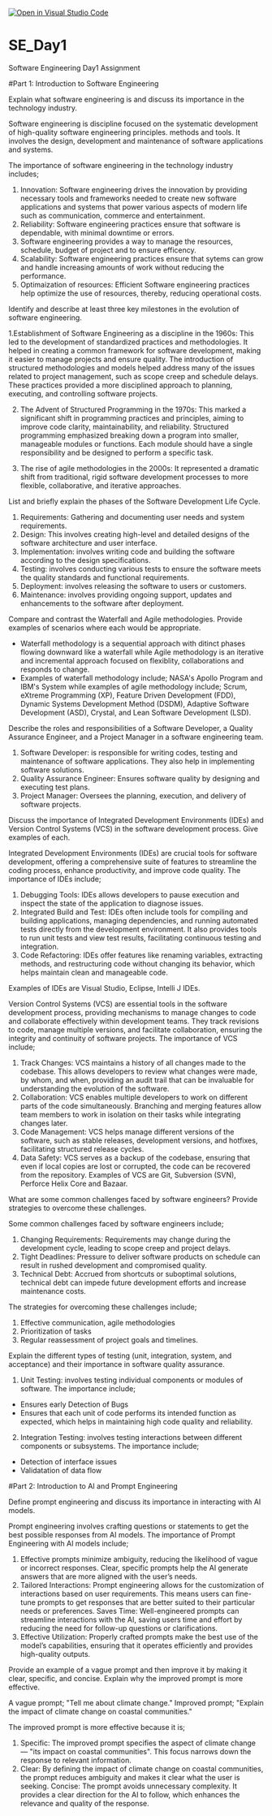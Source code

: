 [![Open in Visual Studio Code](https://classroom.github.com/assets/open-in-vscode-2e0aaae1b6195c2367325f4f02e2d04e9abb55f0b24a779b69b11b9e10269abc.svg)](https://classroom.github.com/online_ide?assignment_repo_id=15568104&assignment_repo_type=AssignmentRepo)
# SE_Day1
Software Engineering Day1 Assignment

#Part 1: Introduction to Software Engineering

Explain what software engineering is and discuss its importance in the technology industry.

Software engineering is  discipline focused on the systematic development of high-quality software engineering principles. methods and tools. It involves the design, development and maintenance of software applications and systems.

The importance of software engineering in the technology industry includes;
1. Innovation: Software engineering drives the innovation by providing necessary tools and frameworks needed to create new software applications and systems that power various aspects of modern life such as communication, commerce and entertainment.
2. Reliability: Software engineering practices ensure that software is dependable, with minimal downtime or errors.
3. Software engineering provides a way to manage the resources, schedule, budget of project and to ensure efficency.
4. Scalability: Software engineering practices ensure that sytems can grow and handle increasing amounts of work without reducing the performance.
5. Optimaization of resources: Efficient Software engineering practices help optimize the use of resources, thereby, reducing operational costs.


Identify and describe at least three key milestones in the evolution of software engineering.

1.Establishment of Software Engineering as a discipline in the 1960s: This led to the development of standardized practices and methodologies. It helped in creating a common framework for software development, making it easier to manage projects and ensure quality.
The introduction of structured methodologies and models helped address many of the issues related to project management, such as scope creep and schedule delays. These practices provided a more disciplined approach to planning, executing, and controlling software projects.

2. The Advent of Structured Programming in the 1970s: This marked a significant shift in programming practices and principles, aiming to improve code clarity, maintainability, and reliability. Structured programming emphasized breaking down a program into smaller, manageable modules or functions. Each module should have a single responsibility and be designed to perform a specific task.

3. The rise of agile methodologies in the 2000s: It represented a dramatic shift from traditional, rigid software development processes to more flexible, collaborative, and iterative approaches.


List and briefly explain the phases of the Software Development Life Cycle.

1. Requirements: Gathering and documenting user needs and system requirements.
2. Design: This involves creating high-level and detailed designs of the software architecture and user interface.
3. Implementation: involves writing code and building the software according to the design specifications.
4. Testing: involves conducting various tests to ensure the software meets the quality standards and functional requirements.
5. Deployment: involves releasing the software to users or customers.
6. Maintenance: involves providing ongoing support, updates and enhancements to the software after deployment.


Compare and contrast the Waterfall and Agile methodologies. Provide examples of scenarios where each would be appropriate.

- Waterfall methodology is a sequential approach with ditinct phases flowing downward like a  waterfall while Agile methodology is an iterative and incremental approach focused on flexiblity, collaborations and responds to change.
- Examples of waterfall methodology include; NASA's Apollo Program and IBM's System while examples of agile methodology include;  Scrum, eXtreme Programming (XP), Feature Driven Development (FDD), Dynamic Systems Development Method (DSDM), Adaptive Software Development (ASD), Crystal, and Lean Software Development (LSD).


Describe the roles and responsibilities of a Software Developer, a Quality Assurance Engineer, and a Project Manager in a software engineering team.

1. Software Developer: is responsible for writing codes, testing and maintenance of software applications. They also help in implementing software solutions.
2. Quality Assurance Engineer: Ensures software quality by designing and executing test plans.
3.  Project Manager: Oversees the planning, execution, and delivery of software projects.


Discuss the importance of Integrated Development Environments (IDEs) and Version Control Systems (VCS) in the software development process. Give examples of each.

Integrated Development Environments (IDEs) are crucial tools for software development, offering a comprehensive suite of features to streamline the coding process, enhance productivity, and improve code quality. The importance of IDEs include;

1. Debugging Tools: IDEs allows developers to pause execution and inspect the state of the application to diagnose issues.
2. Integrated Build and Test: IDEs often include tools for compiling and building applications, managing dependencies, and running automated tests directly from the development environment. It also provides tools to run unit tests and view test results, facilitating continuous testing and integration.
3. Code Refactoring: IDEs offer features like renaming variables, extracting methods, and restructuring code without changing its behavior, which helps maintain clean and manageable code.

Examples of IDEs are Visual Studio, Eclipse, Intelli J IDEs.


Version Control Systems (VCS) are essential tools in the software development process, providing mechanisms to manage changes to code and collaborate effectively within development teams. They track revisions to code, manage multiple versions, and facilitate collaboration, ensuring the integrity and continuity of software projects. The importance of VCS include;

1. Track Changes: VCS maintains a history of all changes made to the codebase. This allows developers to review what changes were made, by whom, and when, providing an audit trail that can be invaluable for understanding the evolution of the software.
2. Collaboration: VCS enables multiple developers to work on different parts of the code simultaneously. Branching and merging features allow team members to work in isolation on their tasks while integrating changes later.
3. Code Management: VCS helps manage different versions of the software, such as stable releases, development versions, and hotfixes, facilitating structured release cycles.
4. Data Safety: VCS serves as a backup of the codebase, ensuring that even if local copies are lost or corrupted, the code can be recovered from the repository.
Examples of VCS are Git, Subversion (SVN), Perforce Helix Core and Bazaar.


What are some common challenges faced by software engineers? Provide strategies to overcome these challenges.

Some common challenges faced by software engineers include;
1. Changing Requirements: Requirements may change during the development cycle, leading to scope creep and project delays.
2. Tight Deadlines: Pressure to deliver software products on schedule can result in rushed development and compromised quality.
3. Technical Debt: Accrued from shortcuts or suboptimal solutions, technical debt can impede future development efforts and increase maintenance costs.

The strategies for overcoming  these challenges include;
1. Effective communication, agile methodologies
2. Prioritization of tasks
3. Regular reassessment of project goals and timelines.


Explain the different types of testing (unit, integration, system, and acceptance) and their importance in software quality assurance.

1. Unit Testing: involves testing individual components or modules of software. The importance include;
- Ensures early Detection of Bugs
- Ensures that each unit of code performs its intended function as expected, which helps in maintaining high code quality and reliability.

2. Integration Testing: involves testing interactions between different components or subsystems. The importance include;
- Detection of interface issues
- Validatation of data flow

#Part 2: Introduction to AI and Prompt Engineering


Define prompt engineering and discuss its importance in interacting with AI models.

Prompt engineering involves crafting questions or statements to get the best possible responses from AI models. 
The importance of Prompt Engineering  with AI models include;
1.  Effective prompts minimize ambiguity, reducing the likelihood of vague or incorrect responses. Clear, specific prompts help the AI generate answers that are more aligned with the user’s needs.
2. Tailored Interactions: Prompt engineering allows for the customization of interactions based on user requirements. This means users can fine-tune prompts to get responses that are better suited to their particular needs or preferences.
Saves Time: Well-engineered prompts can streamline interactions with the AI, saving users time and effort by reducing the need for follow-up questions or clarifications.
3. Effective Utilization: Properly crafted prompts make the best use of the model’s capabilities, ensuring that it operates efficiently and provides high-quality outputs.


Provide an example of a vague prompt and then improve it by making it clear, specific, and concise. Explain why the improved prompt is more effective.

A vague prompt; "Tell me about climate change."
Improved prompt; "Explain the impact of climate change on coastal communities."

The improved prompt is more effective because it is;
1. Specific: The improved prompt specifies the aspect of climate change — "its impact on coastal communities". This focus narrows down the response to relevant information.
2. Clear: By defining the impact of climate change on coastal communities, the prompt reduces ambiguity and makes it clear what the user is seeking.
Concise: The prompt avoids unnecessary complexity. It provides a clear direction for the AI to follow, which enhances the relevance and quality of the response.
